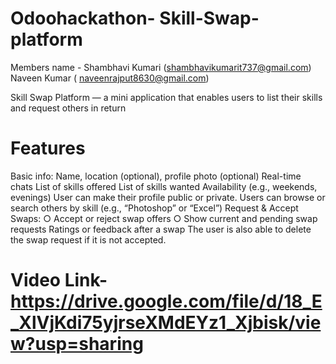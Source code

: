 # Odoohackathon- Skill-Swap-platform

 Members name - Shambhavi Kumari (shambhavikumarit737@gmail.com)
                Naveen Kumar ( naveenrajput8630@gmail.com)

Skill Swap Platform — a mini application that enables users to list their skills and
request others in return

# Features 

Basic info: Name, location (optional), profile photo (optional)
Real-time chats
List of skills offered
List of skills wanted
Availability (e.g., weekends, evenings)
User can make their profile public or private.
Users can browse or search others by skill (e.g., “Photoshop” or “Excel”)
Request & Accept Swaps:
○ Accept or reject swap offers
○ Show current and pending swap requests
Ratings or feedback after a swap
The user is also able to delete the swap request if it is not accepted.

# Video Link- https://drive.google.com/file/d/18_E_XlVjKdi75yjrseXMdEYz1_Xjbisk/view?usp=sharing
